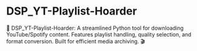 # DSP_YT-Playlist-Hoarder
🎵 DSP_YT-Playlist-Hoarder: A streamlined Python tool for downloading YouTube/Spotify content. Features playlist handling, quality selection, and format conversion. Built for efficient media archiving. 🎬

